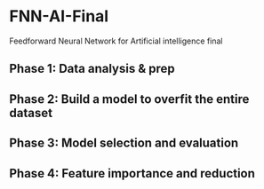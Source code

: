 # FNN-AI-Final
Feedforward Neural Network for Artificial intelligence final

## Phase 1: Data analysis & prep
## Phase 2: Build a model to overfit the entire dataset
## Phase 3: Model selection and evaluation
## Phase 4: Feature importance and reduction

